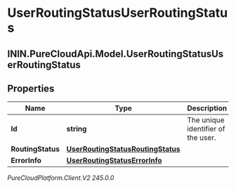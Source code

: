 # UserRoutingStatusUserRoutingStatus

## ININ.PureCloudApi.Model.UserRoutingStatusUserRoutingStatus

## Properties

|Name | Type | Description | Notes|
|------------ | ------------- | ------------- | -------------|
| **Id** | **string** | The unique identifier of the user. | [optional] |
| **RoutingStatus** | [**UserRoutingStatusRoutingStatus**](UserRoutingStatusRoutingStatus) |  | [optional] |
| **ErrorInfo** | [**UserRoutingStatusErrorInfo**](UserRoutingStatusErrorInfo) |  | [optional] |



_PureCloudPlatform.Client.V2 245.0.0_
